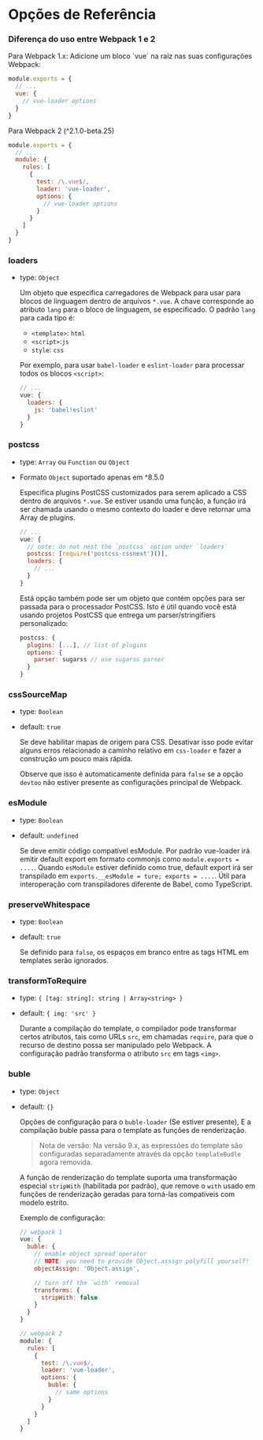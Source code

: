 # Opções de Referência

### Diferença do uso entre Webpack 1 e 2

Para Webpack 1.x: Adicione um bloco \`vue\` na raiz nas suas configurações Webpack:

``` js
module.exports = {
  // ...
  vue: {
    // vue-loader options
  }
}
```

Para Webpack 2 (^2.1.0-beta.25)

``` js
module.exports = {
  // ...
  module: {
    rules: [
      {
        test: /\.vue$/,
        loader: 'vue-loader',
        options: {
          // vue-loader options
        }
      }
    ]
  }
}
```

### loaders

- type: `Object`
  
  Um objeto que especifica carregadores de Webpack para usar para blocos de linguagem dentro de arquivos `*.vue`. A chave corresponde ao atributo `lang` para o bloco de linguagem, se especificado. O padrão `lang` para cada tipo é:
  
  - `<template>`: `html`
  - `<script>`:`js`
  - `style`: `css`
  
  Por exemplo, para usar `babel-loader` e `eslint-loader` para processar todos os blocos `<script>`: 
  
  ``` js
  // ...
  vue: {
    loaders: {
      js: 'babel!eslint'
    }
  }
  ```
  
### postcss

- type: `Array` ou `Function` ou `Object`
- Formato `Object` suportado apenas em ^8.5.0

  Especifica plugins PostCSS customizados para serem aplicado a CSS dentro de arquivos `*.vue`. Se estiver usando uma função, a função irá ser chamada usando o mesmo contexto do loader e deve retornar uma Array de plugins. 

  ``` js
  // ...
  vue: {
    // note: do not nest the `postcss` option under `loaders`
    postcss: [require('postcss-cssnext')()],
    loaders: {
      // ...
    }
  }
  ```
  
  Está opção também pode ser um objeto que contém opções para ser passada para o processador PostCSS. Isto é útil quando você está usando projetos PostCSS que entrega um parser/stringifiers personalizado:
  
  ``` js
  postcss: {
    plugins: [...], // list of plugins
    options: {
      parser: sugarss // use sugarss parser
    }
  }
  ```
  
### cssSourceMap

- type: `Boolean`
- default: `true`

  Se deve habilitar mapas de origem para CSS. Desativar isso pode evitar alguns erros relacionado a caminho relativo em `css-loader` e fazer a construção um pouco mais rápida.
  
  Observe que isso é automaticamente definida para `false` se a opção `devtoo` não estiver presente as configurações principal de Webpack.
  
### esModule

- type: `Boolean`
- default: `undefined`

  Se deve emitir código compatível esModule. Por padrão vue-loader irá emitir default export em formato commonjs como `module.exports = ....`. Quando `esModule` estiver definido como true, default export irá ser transpilado em `exports.__esModule = ture; exports = ....`. Útil para interoperação com transpiladores diferente de Babel, como TypeScript.
  
### preserveWhitespace

- type: `Boolean`
- default: `true`

  Se definido para `false`, os espaços em branco entre as tags HTML em templates serão ignorados.

### transformToRequire

- type: `{ [tag: string]: string | Array<string> }`
- default: `{ img: 'src' }`

  Durante a compilação do template, o compilador pode transformar certos atributos, tais como URLs `src`, em chamadas `require`, para que o recurso de destino possa ser manipulado pelo Webpack. A configuração padrão transforma o atributo `src` em tags `<img>`. 
  
### buble

- type: `Object`
- default: `{}`
  
  Opções de configuração para o `buble-loader` (Se estiver presente), E a compilação buble passa para o template as funções de renderização.
  
  > Nota de versão: Na versão 9.x, as expressões do template são configuradas separadamente através da opção `templateBudle` agora removida.
  
  A função de renderização do template suporta uma transformação especial `stripWith` (habilitada por padrão), que remove o `with` usado em funções de renderização geradas para torná-las compatíveis com modelo estrito.
  
  Exemplo de configuração:
  
  ``` js
  // webpack 1
  vue: {
    buble: {
      // enable object spread operator
      // NOTE: you need to provide Object.assign polyfill yourself!
      objectAssign: 'Object.assign',

      // turn off the `with` removal
      transforms: {
        stripWith: false
      }
    }
  }

  // webpack 2
  module: {
    rules: [
      {
        test: /\.vue$/,
        loader: 'vue-loader',
        options: {
          buble: {
            // same options
          }
        }
      }
    ]
  }
  ```












